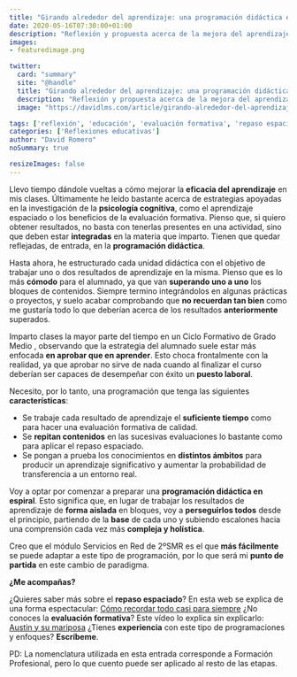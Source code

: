 ```yaml
---
title: "Girando alrededor del aprendizaje: una programación didáctica en espiral"
date: 2020-05-16T07:30:00+01:00
description: "Reflexión y propuesta acerca de la mejora del aprendizaje"
images:
- featuredimage.png

twitter:
  card: "summary"
  site: "@handle"
  title: "Girando alrededor del aprendizaje: una programación didáctica en espiral"
  description: "Reflexión y propuesta acerca de la mejora del aprendizaje"
  image: "https://davidlms.com/article/girando-alrededor-del-aprendizaje-una-programaci%C3%B3n-did%C3%A1ctica-en-espiral/featuredimage.png"

tags: ['reflexión', 'educación', 'evaluación formativa', 'repaso espaciado', 'programación didáctica', 'informática', 'servicios en red']
categories: ['Reflexiones educativas']
author: "David Romero"
noSummary: true

resizeImages: false
---
```


Llevo tiempo dándole vueltas a cómo mejorar la **eficacia del aprendizaje** en mis clases. Últimamente he leído bastante acerca de estrategias apoyadas en la investigación de la **psicología cognitiva**, como el aprendizaje espaciado o los beneficios de la evaluación formativa. Pienso que, si quiero obtener resultados, no basta con tenerlas presentes en una actividad, sino que deben estar **integradas** en la materia que imparto. Tienen que quedar reflejadas, de entrada, en la **programación didáctica**.

Hasta ahora, he estructurado cada unidad didáctica con el objetivo de trabajar uno o dos resultados de aprendizaje en la misma. Pienso que es lo más **cómodo** para el alumnado, ya que van **superando uno a uno** los bloques de contenidos. Siempre termino integrándolos en algunas prácticas o proyectos, y suelo acabar comprobando que **no recuerdan tan bien** como me gustaría todo lo que deberían acerca de los resultados **anteriormente** superados.

Imparto clases la mayor parte del tiempo en un Ciclo Formativo de Grado Medio , observando que la estrategia del alumnado suele estar más enfocada **en aprobar que en aprender**. Esto choca frontalmente con la realidad, ya que aprobar no sirve de nada cuando al finalizar el curso deberían ser capaces de desempeñar con éxito un **puesto laboral**.

Necesito, por lo tanto, una programación que tenga las siguientes **características**:
* Se trabaje cada resultado de aprendizaje el **suficiente tiempo** como para hacer una evaluación formativa de calidad.
* Se **repitan contenidos** en las sucesivas evaluaciones lo bastante como para aplicar el repaso espaciado.
* Se pongan a prueba los conocimientos en **distintos ámbitos** para producir un aprendizaje significativo y aumentar la probabilidad de transferencia a un entorno real.

Voy a optar por comenzar a preparar una **programación didáctica en espiral**. Esto significa que, en lugar de trabajar los resultados de aprendizaje de **forma aislada** en bloques, voy a **perseguirlos todos** desde el principio, partiendo de la **base** de cada uno y subiendo escalones hacia una comprensión cada vez más **compleja y holística**.

Creo que el módulo Servicios en Red de 2ºSMR es el que **más fácilmente** se puede adaptar a este tipo de programación, por lo que será mi **punto de partida** en este cambio de paradigma.

**¿Me acompañas?**

¿Quieres saber más sobre el **repaso espaciado**? En esta web se explica de una forma espectacular: [Cómo recordar todo casi para siempre](https://ncase.me/remember/es.html)
¿No conoces la **evaluación formativa**? Este vídeo lo explica sin explicarlo: [Austin y su mariposa](https://www.youtube.com/watch?v=2-mKkYQ7hA4)
¿Tienes **experiencia** con este tipo de programaciones y enfoques? **Escríbeme**.

PD: La nomenclatura utilizada en esta entrada corresponde a Formación Profesional, pero lo que cuento puede ser aplicado al resto de las etapas.
